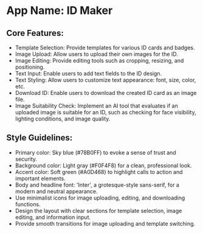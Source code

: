 # **App Name**: ID Maker

## Core Features:

- Template Selection: Provide templates for various ID cards and badges.
- Image Upload: Allow users to upload their own images for the ID.
- Image Editing: Provide editing tools such as cropping, resizing, and positioning.
- Text Input: Enable users to add text fields to the ID design.
- Text Styling: Allow users to customize text appearance: font, size, color, etc.
- Download ID: Enable users to download the created ID card as an image file.
- Image Suitability Check: Implement an AI tool that evaluates if an uploaded image is suitable for an ID, such as checking for face visibility, lighting conditions, and image quality.

## Style Guidelines:

- Primary color: Sky blue (#78B0FF) to evoke a sense of trust and security.
- Background color: Light gray (#F0F4F8) for a clean, professional look.
- Accent color: Soft green (#A0D468) to highlight calls to action and important elements.
- Body and headline font: 'Inter', a grotesque-style sans-serif, for a modern and neutral appearance.
- Use minimalist icons for image uploading, editing, and downloading functions.
- Design the layout with clear sections for template selection, image editing, and information input.
- Provide smooth transitions for image uploading and template switching.